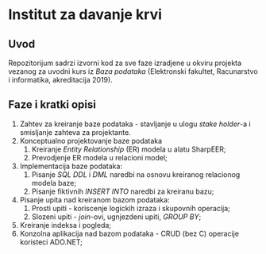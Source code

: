 # Institut za davanje krvi

## Uvod

Repozitorijum sadrzi izvorni kod za sve faze izradjene u okviru projekta vezanog za uvodni kurs iz _Baza podataka_ (Elektronski fakultet, Racunarstvo i informatika, akreditacija 2019).

## Faze i kratki opisi

1. Zahtev za kreiranje baze podataka - stavljanje u ulogu _stake holder_-a i smisljanje zahteva za projektante.
2. Konceptualno projektovanje baze podataka
   1. Kreiranje _Entity Relationship_ (ER) modela u alatu SharpEER;
   2. Prevodjenje ER modela u relacioni model;
3. Implementacija baze podataka:
   1. Pisanje _SQL DDL_ i _DML_ naredbi na osnovu kreiranog relacionog modela baze;
   2. Pisanje fiktivnih _INSERT INTO_ naredbi za kreiranu bazu;
4. Pisanje upita nad kreiranom bazom podataka:
   1. Prosti upiti - koriscenje logickih izraza i skupovnih operacija;
   2. Slozeni upiti - _join_-ovi, ugnjezdeni upiti, _GROUP BY_;
5. Kreiranje indeksa i pogleda;
6. Konzolna aplikacija nad bazom podataka - CRUD (bez C) operacije koristeci ADO.NET;
